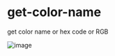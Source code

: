 # get-color-name
get color name or hex code or RGB



![image](https://github.com/OmniaEl-Sheikh/get-color-name/assets/92062597/0ee2a048-fdbe-4a55-bd81-4bd1bb490d84)

